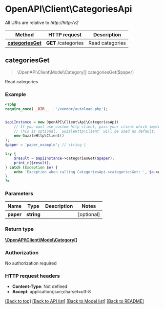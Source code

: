 # OpenAPI\Client\CategoriesApi

All URIs are relative to *http://http:/v2*

Method | HTTP request | Description
------------- | ------------- | -------------
[**categoriesGet**](CategoriesApi.md#categoriesGet) | **GET** /categories | Read categories



## categoriesGet

> \OpenAPI\Client\Model\Category[] categoriesGet($paper)

Read categories

### Example

```php
<?php
require_once(__DIR__ . '/vendor/autoload.php');


$apiInstance = new OpenAPI\Client\Api\CategoriesApi(
    // If you want use custom http client, pass your client which implements `GuzzleHttp\ClientInterface`.
    // This is optional, `GuzzleHttp\Client` will be used as default.
    new GuzzleHttp\Client()
);
$paper = 'paper_example'; // string | 

try {
    $result = $apiInstance->categoriesGet($paper);
    print_r($result);
} catch (Exception $e) {
    echo 'Exception when calling CategoriesApi->categoriesGet: ', $e->getMessage(), PHP_EOL;
}
?>
```

### Parameters


Name | Type | Description  | Notes
------------- | ------------- | ------------- | -------------
 **paper** | **string**|  | [optional]

### Return type

[**\OpenAPI\Client\Model\Category[]**](../Model/Category.md)

### Authorization

No authorization required

### HTTP request headers

- **Content-Type**: Not defined
- **Accept**: application/json;charset=utf-8

[[Back to top]](#) [[Back to API list]](../../README.md#documentation-for-api-endpoints)
[[Back to Model list]](../../README.md#documentation-for-models)
[[Back to README]](../../README.md)

